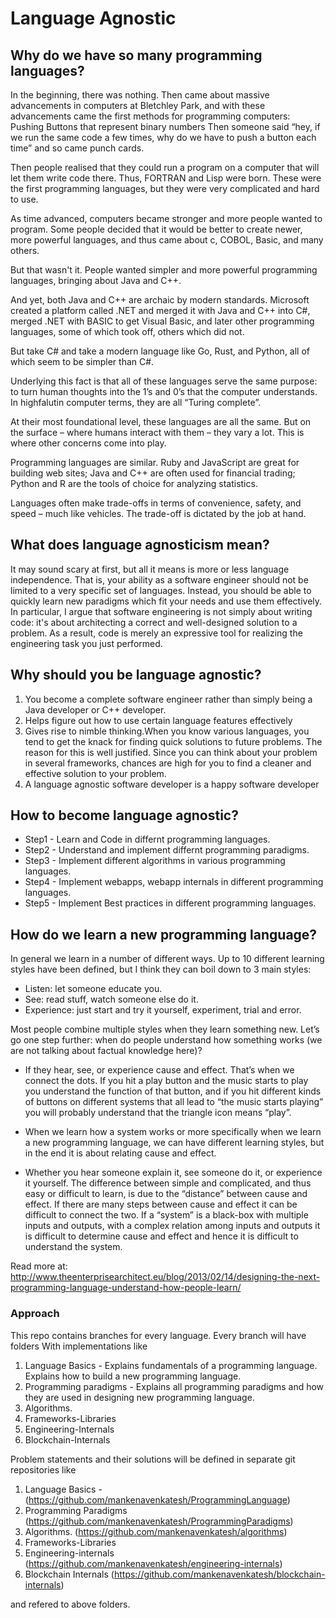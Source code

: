# Language Agnostic

## Why do we have so many programming languages?
In the beginning, there was nothing. Then came about massive advancements in computers at Bletchley Park, and with these advancements came the first methods for programming computers:
Pushing Buttons that represent binary numbers
Then someone said “hey, if we run the same code a few times, why do we have to push a button each time” and so came punch cards.

Then people realised that they could run a program on a computer that will let them write code there. Thus, FORTRAN and Lisp were born. These were the first programming languages, but they were very complicated and hard to use.

As time advanced, computers became stronger and more people wanted to program. Some people decided that it would be better to create newer, more powerful languages, and thus came about c, COBOL, Basic, and many others.

But that wasn't it. People wanted simpler and more powerful programming languages, bringing about Java and C++.

And yet, both Java and C++ are archaic by modern standards. Microsoft created a platform called .NET and merged it with Java and C++ into C#, merged .NET with BASIC to get Visual Basic, and later other programming languages, some of which took off, others which did not.

But take C# and take a modern language like Go, Rust, and Python, all of which seem to be simpler than C#.

Underlying this fact is that all of these languages serve the same purpose: to turn human thoughts into the 1’s and 0’s that the computer understands. In highfalutin computer terms, they are all “Turing complete”.

At their most foundational level, these languages are all the same. But on the surface – where humans interact with them – they vary a lot. This is where other concerns come into play.

Programming languages are similar. Ruby and JavaScript are great for building web sites; Java and C++ are often used for financial trading; Python and R are the tools of choice for analyzing statistics.

Languages often make trade-offs in terms of convenience, safety, and speed – much like vehicles. The trade-off is dictated by the job at hand.


## What does language agnosticism mean?
It may sound scary at first, but all it means is more or less language independence. That is, your ability as a software engineer should not be limited to a very specific set of languages. Instead, you should be able to quickly learn new paradigms which fit your needs and use them effectively. In particular, I argue that software engineering is not simply about writing code: it's about architecting a correct and well-designed solution to a problem. As a result, code is merely an expressive tool for realizing the engineering task you just performed.

## Why should you be language agnostic?
1. You become a complete software engineer rather than simply being a Java developer or C++ developer.
2. Helps figure out how to use certain language features effectively
3. Gives rise to nimble thinking.When you know various languages, you tend to get the knack for finding quick solutions to future problems. The reason for this is well justified. Since you can think about your problem in several frameworks, chances are high for you to find a cleaner and effective solution to your problem.
4. A language agnostic software developer is a happy software developer

## How to become language agnostic?
 -  Step1 - Learn and Code in differnt programming languages.
 -  Step2 - Understand and implement differnt programming paradigms. 
 -  Step3 - Implement different algorithms in various programming languages.
 -  Step4 - Implement webapps, webapp internals in different programming languages.
 -  Step5 - Implement Best practices in different programming languages.
 
 ## How do we learn a new programming language?
In general we learn in a number of different ways. Up to 10 different learning styles have been defined, but I think they can boil down to 3 main styles: 
- Listen: let someone educate you. 
- See: read stuff, watch someone else do it. 
- Experience: just start and try it yourself, experiment, trial and error.

Most people combine multiple styles when they learn something new. Let’s go one step further: 
when do people understand how something works (we are not talking about factual knowledge here)? 

- If they hear, see, or experience cause and effect. That’s when we connect the dots. If you hit a play button and the music starts to play you understand the function of that button, and if you hit different kinds of buttons on different systems that all lead to “the music starts playing” you will probably understand that the triangle icon means “play”.

- When we learn how a system works or more specifically when we learn a new programming language, we can have different learning styles, but in the end it is about relating cause and effect.

- Whether you hear someone explain it, see someone do it, or experience it yourself.
The difference between simple and complicated, and thus easy or difficult to learn, is due to the “distance” between cause and effect. If there are many steps between cause and effect it can be difficult to connect the two. If a “system” is a black-box with multiple inputs and outputs, with a complex relation among inputs and outputs it is difficult to determine cause and effect and hence it is difficult to understand the system. 

Read more at: http://www.theenterprisearchitect.eu/blog/2013/02/14/designing-the-next-programming-language-understand-how-people-learn/

### Approach
This repo contains branches for every language. 
Every branch will have folders With implementations like

1. Language Basics - Explains fundamentals of a programming language. Explains how to build a new programming language.
2. Programming paradigms - Explains all programming paradigms and how they are used in designing new programming language.
3. Algorithms.
4. Frameworks-Libraries
4. Engineering-Internals
6. Blockchain-Internals

Problem statements and their solutions will be defined in separate git repositories like
1. Language Basics - (https://github.com/mankenavenkatesh/ProgrammingLanguage)
2. Programming Paradigms (https://github.com/mankenavenkatesh/ProgrammingParadigms)
3. Algorithms. (https://github.com/mankenavenkatesh/algorithms)
4. Frameworks-Libraries
5. Engineering-internals (https://github.com/mankenavenkatesh/engineering-internals)
6. Blockchain Internals (https://github.com/mankenavenkatesh/blockchain-internals)

and refered to above folders.
